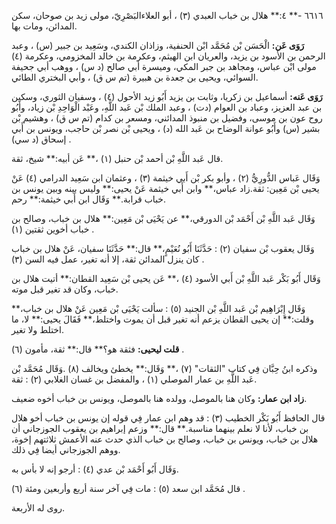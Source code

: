 ٦٦١٦ -** ٤:** هلال بن خباب العبدي (٣) ، أبو العلاءالبَصْرِيّ، مولى زيد بن صوحان، سكن المدائن، ومات بها.

**رَوَى عَن:** الْحَسَن بْن مُحَمَّد ابْن الحنفية، وزاذان الكندي، وسَعِيد بن جبير (س) ، وعبد الرحمن بن الأسود بن يزيد، والعريان ابن الهيثم، وعكرمة بن خالد المخزومي، وعكرمة (٤) مولى ابْن عباس، ومجاهد بن جبر المكي، وميسرة أبي صالح (د س) ، ووهب أبي جحيفة السوائي، ويحيى بن جعدة بن هبيرة (تم س ق) ، وأبي البختري الطائي.

**رَوَى عَنه:** أسماعيل بن زكريا، وثابت بن يزيد أَبُو زيد الأحول (٤) ، وسفيان الثوري، وسكين بن عبد العزيز، وعباد بن العوام (دت) ، وعبد الملك بْن عَبد اللَّهِ، وعَبْد الْوَاحِدِ بْن زياد، وأَبُو روح عون بن موسى، وفضيل بن منبوذ المدائني، ومسعر بن كدام (تم س ق) ، وهشيم بْن بشير (س) وأَبُو عوانة الوضاح بن عَبد الله (د) ، ويحيى بْن نصر بْن حاجب، ويونس بن أَبي إسحاق (د سي) .

قال عَبد اللَّهِ بْن أحمد بْن حنبل (١) ،** عَن أبيه:** شيخ، ثقة.

وَقَال عَباس الدُّورِيُّ (٢) ، وأبو بكر بْن أَبي خيثمة (٣) ، وعثمان ابن سَعِيد الدرامي (٤) عَنْ يحيى بْن مَعِين: ثقة.زاد عباس،** وابن أَبي خيثمة عَنْ يحيى:** وليس بينه وبين يونس بن خباب قرابة.** وَقَال ابن أَبي خيثمة:** رحم.

وَقَال عَبد اللَّهِ بْن أَحْمَد بْن الدورقي،** عن يَحْيَى بْن مَعِين:** هلال بن خباب، وصالح بن خباب أخوين ثقتين (١) .

وَقَال يعقوب بْن سفيان (٢) : حَدَّثَنَا أَبُو نُعَيْمٍ،** قال:** حَدَّثَنَا سفيان، عَنْ هلال بن خباب كان ينزل المدائن ثقة، إلا أنه تغير، عمل فيه السن (٣) .

وَقَال أَبُو بَكْر عَبد اللَّهِ بْن أَبي الأسود (٤) ،** عَن يحيى بْن سَعِيد القطان:** أتيت هلال بن خباب، وكان قد تغير قبل موته.

وَقَال إِبْرَاهِيم بْن عَبد اللَّهِ بْن الجنيد (٥) : سألت يَحْيَى بْن مَعِين عَنْ هلال بن خباب،** وقلت:** إن يحيى القطان يزعم أنه تغير قبل أن يموت واختلط،** فَقَالَ يحيى:** لا، ما اختلط ولا تغير.

**قلت ليحيى:** فثقة هو؟** قال:** ثقة، مأمون (٦) .

وذكره ابنُ حِبَّان فِي كتاب "الثقات" (٧) ،** وَقَال:** يخطئ ويخالف (٨) .وَقَال مُحَمَّد بْن عَبد اللَّهِ بن عمار الموصلي (١) ، والمفضل بن غسان الغلابي (٢) : ثقة.

**زاد ابن عمار:** وكان هنا بالموصل، وولده هنا بالموصل، ويونس بن خباب أخوه ضعيف.

قال الحافظ أَبُو بَكْر الخطيب (٣) : قد وهم ابن عمار فِي قوله إن يونس بن خباب أخو هلال بن خباب، لأنا لا نعلم بينهما مناسبة.** قال:** وزعم إبراهيم بن يعقوب الجوزجاني أن هلال بن خباب، ويونس بن خباب، وصالح بن خباب الذي حدث عنه الأعمش ثلاثتهم إخوة، ووهم الجوزجاني أيضا فِي ذلك.

وَقَال أَبُو أَحْمَد بْن عدي (٤) : أرجو إنه لا بأس به.

قال مُحَمَّد ابن سعد (٥) : مات فِي آخر سنة أربع وأربعين ومئة (٦) .

روى له الأربعة.